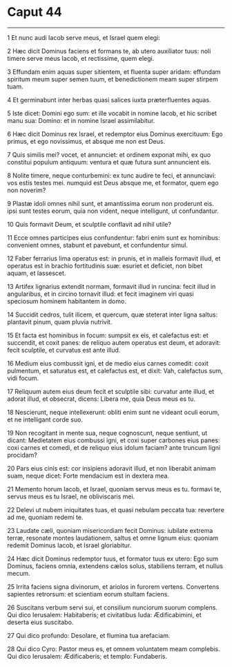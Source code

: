 # Caput 44

***

1 Et nunc audi Iacob serve meus, et Israel quem elegi:

2 Hæc dicit Dominus faciens et formans te, ab utero auxiliator tuus: noli timere serve meus Iacob, et rectissime, quem elegi.

3 Effundam enim aquas super sitientem, et fluenta super aridam: effundam spiritum meum super semen tuum, et benedictionem meam super stirpem tuam.

4 Et germinabunt inter herbas quasi salices iuxta præterfluentes aquas.

5 Iste dicet: Domini ego sum: et ille vocabit in nomine Iacob, et hic scribet manu sua: Domino: et in nomine Israel assimilabitur.

6 Hæc dicit Dominus rex Israel, et redemptor eius Dominus exercituum: Ego primus, et ego novissimus, et absque me non est Deus.

7 Quis similis mei? vocet, et annunciet: et ordinem exponat mihi, ex quo constitui populum antiquum: ventura et quæ futura sunt annuncient eis.

8 Nolite timere, neque conturbemini: ex tunc audire te feci, et annunciavi: vos estis testes mei. numquid est Deus absque me, et formator, quem ego non noverim?

9 Plastæ idoli omnes nihil sunt, et amantissima eorum non proderunt eis. ipsi sunt testes eorum, quia non vident, neque intelligunt, ut confundantur.

10 Quis formavit Deum, et sculptile conflavit ad nihil utile?

11 Ecce omnes participes eius confundentur: fabri enim sunt ex hominibus: convenient omnes, stabunt et pavebunt, et confundentur simul.

12 Faber ferrarius lima operatus est: in prunis, et in malleis formavit illud, et operatus est in brachio fortitudinis suæ: esuriet et deficiet, non bibet aquam, et lassescet.

13 Artifex lignarius extendit normam, formavit illud in runcina: fecit illud in angularibus, et in circino tornavit illud: et fecit imaginem viri quasi speciosum hominem habitantem in domo.

14 Succidit cedros, tulit ilicem, et quercum, quæ steterat inter ligna saltus: plantavit pinum, quam pluvia nutrivit.

15 Et facta est hominibus in focum: sumpsit ex eis, et calefactus est: et succendit, et coxit panes: de reliquo autem operatus est deum, et adoravit: fecit sculptile, et curvatus est ante illud.

16 Medium eius combussit igni, et de medio eius carnes comedit: coxit pulmentum, et saturatus est, et calefactus est, et dixit: Vah, calefactus sum, vidi focum.

17 Reliquum autem eius deum fecit et sculptile sibi: curvatur ante illud, et adorat illud, et obsecrat, dicens: Libera me, quia Deus meus es tu.

18 Nescierunt, neque intellexerunt: obliti enim sunt ne videant oculi eorum, et ne intelligant corde suo.

19 Non recogitant in mente sua, neque cognoscunt, neque sentiunt, ut dicant: Medietatem eius combussi igni, et coxi super carbones eius panes: coxi carnes et comedi, et de reliquo eius idolum faciam? ante truncum ligni procidam?

20 Pars eius cinis est: cor insipiens adoravit illud, et non liberabit animam suam, neque dicet: Forte mendacium est in dextera mea.

21 Memento horum Iacob, et Israel, quoniam servus meus es tu. formavi te, servus meus es tu Israel, ne obliviscaris mei.

22 Delevi ut nubem iniquitates tuas, et quasi nebulam peccata tua: revertere ad me, quoniam redemi te.

23 Laudate cæli, quoniam misericordiam fecit Dominus: iubilate extrema terræ, resonate montes laudationem, saltus et omne lignum eius: quoniam redemit Dominus Iacob, et Israel gloriabitur.

24 Hæc dicit Dominus redemptor tuus, et formator tuus ex utero: Ego sum Dominus, faciens omnia, extendens cælos solus, stabiliens terram, et nullus mecum.

25 Irrita faciens signa divinorum, et ariolos in furorem vertens. Convertens sapientes retrorsum: et scientiam eorum stultam faciens.

26 Suscitans verbum servi sui, et consilium nunciorum suorum complens. Qui dico Ierusalem: Habitaberis; et civitatibus Iuda: Ædificabimini, et deserta eius suscitabo.

27 Qui dico profundo: Desolare, et flumina tua arefaciam.

28 Qui dico Cyro: Pastor meus es, et omnem voluntatem meam complebis. Qui dico Ierusalem: Ædificaberis; et templo: Fundaberis.

